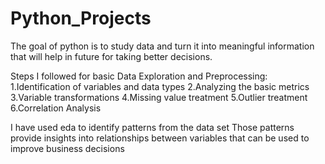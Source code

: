 # Python_Projects
The goal of python is to study data and turn it into meaningful information that will help in future for taking better decisions.

Steps I followed for basic Data Exploration and Preprocessing:
1.Identification of variables and data types
2.Analyzing the basic metrics
3.Variable transformations
4.Missing value treatment
5.Outlier treatment
6.Correlation Analysis

I have used eda to identify patterns from the data set
Those patterns provide insights into relationships between variables that can be used to improve business decisions
